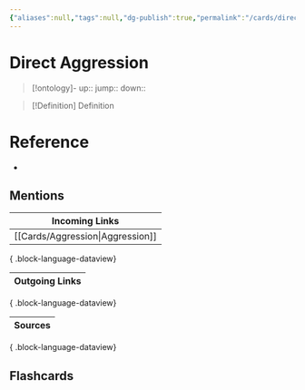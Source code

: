 ```yaml
---
{"aliases":null,"tags":null,"dg-publish":true,"permalink":"/cards/direct-aggression/","dgPassFrontmatter":true}
---
```


# Direct Aggression

> [!ontology]-
> up:: 
> jump:: 
> down:: 

> [!Definition] Definition

# Reference

- 

## Mentions

| Incoming Links                      |
| ----------------------------------- |
| [[Cards/Aggression\|Aggression]] |

{ .block-language-dataview}

| Outgoing Links |
| -------------- |

{ .block-language-dataview}

| Sources |
| ------- |

{ .block-language-dataview}

## Flashcards